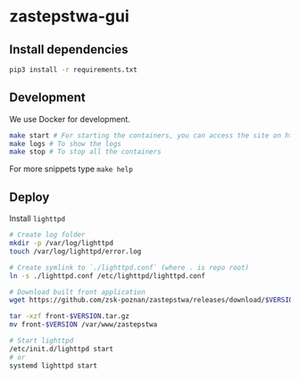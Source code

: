 # zastepstwa-gui

## Install dependencies

```sh
pip3 install -r requirements.txt
```

## Development

We use Docker for development.

```sh
make start # For starting the containers, you can access the site on http://localhost:5000
make logs # To show the logs
make stop # To stop all the containers
```

For more snippets type `make help`

## Deploy

Install `lighttpd`

``` sh
# Create log folder
mkdir -p /var/log/lighttpd
touch /var/log/lighttpd/error.log

# Create symlink to `./lighttpd.conf` (where . is repo root)
ln -s ./lighttpd.conf /etc/lighttpd/lighttpd.conf

# Download built front application
wget https://github.com/zsk-poznan/zastepstwa/releases/download/$VERSION/front-$VERSION.tar.gz

tar -xzf front-$VERSION.tar.gz
mv front-$VERSION /var/www/zastepstwa

# Start lighttpd
/etc/init.d/lighttpd start
# or
systemd lighttpd start
```
